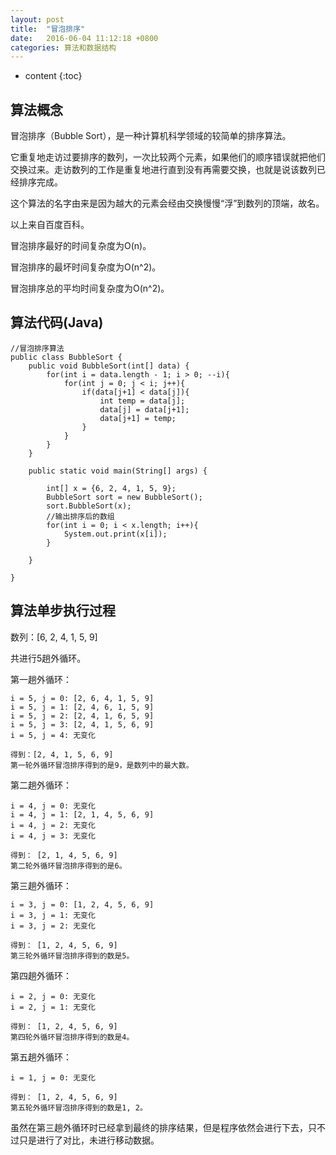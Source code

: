 ```yaml
---
layout: post
title:  "冒泡排序"
date:   2016-06-04 11:12:18 +0800
categories: 算法和数据结构
---
```


* content
{:toc}





## 算法概念 ##

冒泡排序（Bubble Sort），是一种计算机科学领域的较简单的排序算法。

它重复地走访过要排序的数列，一次比较两个元素，如果他们的顺序错误就把他们交换过来。走访数列的工作是重复地进行直到没有再需要交换，也就是说该数列已经排序完成。

这个算法的名字由来是因为越大的元素会经由交换慢慢“浮”到数列的顶端，故名。

以上来自百度百科。

冒泡排序最好的时间复杂度为O(n)。

冒泡排序的最坏时间复杂度为O(n^2)。

冒泡排序总的平均时间复杂度为O(n^2)。

## 算法代码(Java) ##

	//冒泡排序算法
	public class BubbleSort {
		public void BubbleSort(int[] data) {
			for(int i = data.length - 1; i > 0; --i){
				for(int j = 0; j < i; j++){
					if(data[j+1] < data[j]){
						int temp = data[j];
						data[j] = data[j+1];
						data[j+1] = temp;
					}
				}
			}
		}
	
		public static void main(String[] args) {
			
			int[] x = {6, 2, 4, 1, 5, 9};
			BubbleSort sort = new BubbleSort();
			sort.BubbleSort(x);
			//输出排序后的数组
			for(int i = 0; i < x.length; i++){
				System.out.print(x[i]);
			}
			
		}
	
	}

## 算法单步执行过程 ##

数列：[6, 2, 4, 1, 5, 9]

共进行5趟外循环。

第一趟外循环：

	i = 5, j = 0: [2, 6, 4, 1, 5, 9]
	i = 5, j = 1: [2, 4, 6, 1, 5, 9]
	i = 5, j = 2: [2, 4, 1, 6, 5, 9]
	i = 5, j = 3: [2, 4, 1, 5, 6, 9]
	i = 5, j = 4: 无变化
	
	得到：[2, 4, 1, 5, 6, 9]
	第一轮外循环冒泡排序得到的是9，是数列中的最大数。

第二趟外循环：

	i = 4, j = 0: 无变化
	i = 4, j = 1: [2, 1, 4, 5, 6, 9]
	i = 4, j = 2: 无变化
	i = 4, j = 3: 无变化
	
	得到： [2, 1, 4, 5, 6, 9]
	第二轮外循环冒泡排序得到的是6。

第三趟外循环：

	i = 3, j = 0: [1, 2, 4, 5, 6, 9]
	i = 3, j = 1: 无变化
	i = 3, j = 2: 无变化
	
	得到： [1, 2, 4, 5, 6, 9]
	第三轮外循环冒泡排序得到的数是5。

第四趟外循环：

	i = 2, j = 0: 无变化
	i = 2, j = 1: 无变化
	
	得到： [1, 2, 4, 5, 6, 9]
	第四轮外循环冒泡排序得到的数是4。

第五趟外循环：

	i = 1, j = 0: 无变化
	
	得到： [1, 2, 4, 5, 6, 9]
	第五轮外循环冒泡排序得到的数是1, 2。

虽然在第三趟外循环时已经拿到最终的排序结果，但是程序依然会进行下去，只不过只是进行了对比，未进行移动数据。

